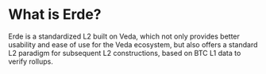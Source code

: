 # What is Erde?

Erde is a standardized L2 built on Veda, which not only provides better usability and ease of use for the Veda ecosystem, but also offers a standard L2 paradigm for subsequent L2 constructions, based on BTC L1 data to verify rollups.
